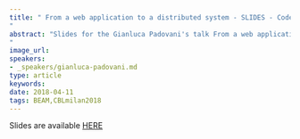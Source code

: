```yaml
---
title: " From a web application to a distributed system - SLIDES - Code BEAM Lite Milan 2018
"
abstract: "Slides for the Gianluca Padovani's talk From a web application to a distributed system - Code BEAM Lite Milan 2018
"
image_url: 
speakers:
- _speakers/gianluca-padovani.md
type: article
keywords: 
date: 2018-04-11
tags: BEAM,CBLmilan2018
---
```


Slides are available&nbsp;<a href="https://www.slideshare.net/gpadovani/from-a-web-application-to-a-distributed-system" target="_blank">HERE</a>
